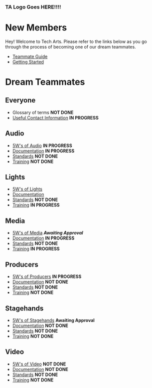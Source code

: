 <!-- TITLE: Welcome to Tech Arts -->
<!-- SUBTITLE: Below, you'll find everything you need whether you're joining our team for the first time or already here! -->

### TA Logo Goes HERE!!!!

# New Members
Hey! Welcome to Tech Arts. Please refer to the links below as you go through the process of becoming one of our dream teammates.
* [Teammate Guide](/new-members/team-guide)
* [Getting Started](/new-members/get-started)
# Dream Teammates
## Everyone
* Glossary of terms **NOT DONE**
* [Useful Contact Information](/contact-information) **IN PROGRESS**
## Audio
* [5W's of Audio](/audio/five-ws) **IN PROGRESS**
* [Documentation](/audio/documents) **IN PROGRESS**
* [Standards](/audio/standards) **NOT DONE**
* [Training](/audio/training) **NOT DONE**
## Lights
* [5W's of Lights](/lights/five-ws)
* [Documentation](/lights/documents)
* [Standards](/lights/standards) **NOT DONE**
* [Training](/lights/training) **IN PROGRESS**
## Media
* [5W's of Media](/media/five-ws) ***Awaiting Approval***
* [Documentation](/media/documents) **IN PROGRESS**
* [Standards](/media/standards) **NOT DONE**
* [Training](/media/training) **IN PROGRESS**
## Producers
* [5W's of Producers](/producers/five-ws) **IN PROGRESS**
* [Documentation](/producers/documents) **NOT DONE**
* [Standards](/producers/standards) **NOT DONE**
* [Training](/producers/training) **NOT DONE**
## Stagehands
* [5W's of Stagehands](/stagehands/five-ws) **Awaiting Approval**
* [Documentation](/stagehands/documents) **NOT DONE**
* [Standards](/stagehands/standards) **NOT DONE**
* [Training](/stagehands/training) **NOT DONE**
## Video
* [5W's of Video](/video/five-ws) **NOT DONE**
* [Documentation](/video/documents) **NOT DONE**
* [Standards](/video/standards) **NOT DONE**
* [Training](/video/training) **NOT DONE**